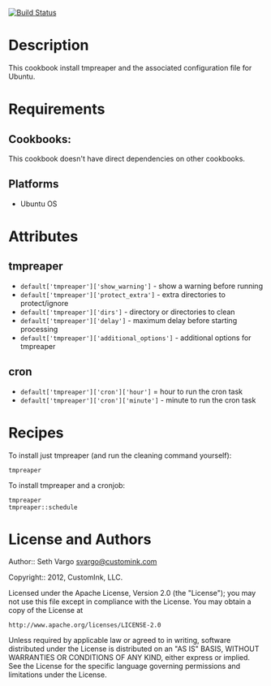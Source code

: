 [![Build Status](https://secure.travis-ci.org/customink-webops/chef-tmpreaper.png?branch=0.1.1)](http://travis-ci.org/customink-webops/chef-tmpreaper)

Description
===========
This cookbook install tmpreaper and the associated configuration file for Ubuntu.

Requirements
============
## Cookbooks:

This cookbook doesn't have direct dependencies on other cookbooks.

## Platforms
* Ubuntu OS

Attributes
==========

## tmpreaper
* `default['tmpreaper']['show_warning']` - show a warning before running
* `default['tmpreaper']['protect_extra']` - extra directories to protect/ignore
* `default['tmpreaper']['dirs']` - directory or directories to clean
* `default['tmpreaper']['delay']` - maximum delay before starting processing
* `default['tmpreaper']['additional_options']` - additional options for tmpreaper

## cron
* `default['tmpreaper']['cron']['hour']` = hour to run the cron task
* `default['tmpreaper']['cron']['minute']` - minute to run the cron task

Recipes
=======

To install just tmpreaper (and run the cleaning command yourself):

    tmpreaper

To install tmpreaper and a cronjob:

    tmpreaper
    tmpreaper::schedule

License and Authors
===================

Author:: Seth Vargo <svargo@customink.com>

Copyright:: 2012, CustomInk, LLC.

Licensed under the Apache License, Version 2.0 (the "License");
you may not use this file except in compliance with the License.
You may obtain a copy of the License at

    http://www.apache.org/licenses/LICENSE-2.0

Unless required by applicable law or agreed to in writing, software
distributed under the License is distributed on an "AS IS" BASIS,
WITHOUT WARRANTIES OR CONDITIONS OF ANY KIND, either express or implied.
See the License for the specific language governing permissions and
limitations under the License.
